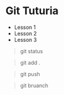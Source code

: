 # Git Tuturia

- Lesson 1
- Lesson 2
- Lesson 3

> git status

> git add .

> git push

> git bruanch